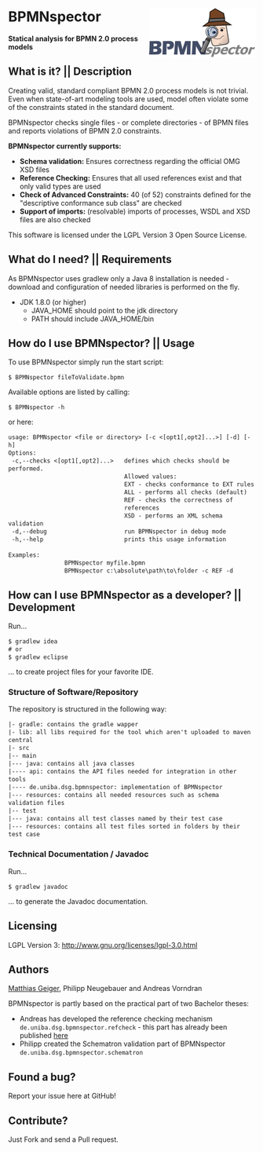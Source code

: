 # BPMNspector <img align="right" src="src/main/resources/logo-h100.png" height="100" width="217"/>

**Statical analysis for BPMN 2.0 process models**

## What is it? || Description

Creating valid, standard compliant BPMN 2.0 process models is not trivial. Even when state-of-art modeling tools are used, model often violate some of the constraints stated in the standard document.

BPMNspector checks single files - or complete directories - of BPMN files and reports violations of BPMN 2.0 constraints.

**BPMNspector currently supports:**
- **Schema validation:** Ensures correctness regarding the official OMG XSD files
- **Reference Checking:** Ensures that all used references exist and that only valid types are used
- **Check of Advanced Constraints:** 40 (of 52) constraints defined for the "descriptive conformance sub class" are checked
- **Support of imports:** (resolvable) imports of processes, WSDL and XSD files are also checked

This software is licensed under the LGPL Version 3 Open Source License.

## What do I need? || Requirements 
As BPMNspector uses gradlew only a Java 8 installation is needed - download  and configuration of needed libraries is performed on the fly.

 - JDK 1.8.0 (or higher)
    - JAVA_HOME should point to the jdk directory
    - PATH should include JAVA_HOME/bin

  
## How do I use BPMNspector? || Usage

To use BPMNspector simply run the start script:

```
$ BPMNspector fileToValidate.bpmn
```

Available options are listed by calling:
```
$ BPMNspector -h
```

or here:

```
usage: BPMNspector <file or directory> [-c <[opt1[,opt2]...>] [-d] [-h]
Options:
 -c,--checks <[opt1[,opt2]...>   defines which checks should be performed.
                                 Allowed values:
                                 EXT - checks conformance to EXT rules
                                 ALL - performs all checks (default)
                                 REF - checks the correctness of
                                 references
                                 XSD - performs an XML schema validation
 -d,--debug                      run BPMNspector in debug mode
 -h,--help                       prints this usage information

Examples:
                BPMNspector myfile.bpmn
                BPMNspector c:\absolute\path\to\folder -c REF -d
```

## How can I use BPMNspector as a developer? || Development

Run...
```
$ gradlew idea
# or
$ gradlew eclipse
```
... to create project files for your favorite IDE.

### Structure of Software/Repository

The repository is structured in the following way:

	|- gradle: contains the gradle wapper
	|- lib: all libs required for the tool which aren't uploaded to maven central
	|- src
	|-- main
	|--- java: contains all java classes
    |---- api: contains the API files needed for integration in other tools
	|---- de.uniba.dsg.bpmnspector: implementation of BPMNspector
	|--- resources: contains all needed resources such as schema validation files
	|-- test
	|--- java: contains all test classes named by their test case
	|--- resources: contains all test files sorted in folders by their test case

### Technical Documentation / Javadoc
Run...
```
$ gradlew javadoc
```
... to generate the Javadoc documentation.

## Licensing
LGPL Version 3: http://www.gnu.org/licenses/lgpl-3.0.html

## Authors
[Matthias Geiger](http://www.uni-bamberg.de/en/pi/team/geiger-matthias/), Philipp Neugebauer and Andreas Vorndran

BPMNspector is partly based on the practical part of two Bachelor theses:
- Andreas has developed the reference checking mechanism ```de.uniba.dsg.bpmnspector.refcheck``` - this part has already been published [here](https://github.com/uniba-dsg/BPMN-Reference-Validator)
- Philipp created the Schematron validation part of BPMNspector ```de.uniba.dsg.bpmnspector.schematron```

## Found a bug?
Report your issue here at GitHub!

## Contribute?
Just Fork and send a Pull request.